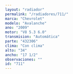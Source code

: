 ```yaml
---
layout: "radiador"
permalink: "/radiadores/711/"
marca: "Chevrolet"
modelo: "Avalanche"
ano: "2009"
motor: "V8 5.3 6.0"
transmision: "Automática"
parte: "432306"
clima: "Con clima"
alto: "34"
ancho: "17 1/2"
observaciones: ""
id: "711"
---
```


